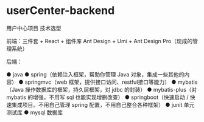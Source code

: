 # userCenter-backend
用户中心项目
技术选型

前端：三件套 + React + 组件库 Ant Design + Umi + Ant Design Pro（现成的管理系统）

后端：

● java
● spring（依赖注入框架，帮助你管理 Java 对象，集成一些其他的内容）
● springmvc（web 框架，提供接口访问、restful接口等能力）
● mybatis（Java 操作数据库的框架，持久层框架，对 jdbc 的封装）
● mybatis-plus（对 mybatis 的增强，不用写 sql 也能实现增删改查）
● springboot（快速启动 / 快速集成项目。不用自己管理 spring 配置，不用自己整合各种框架）
● junit 单元测试库
● mysql 数据库
